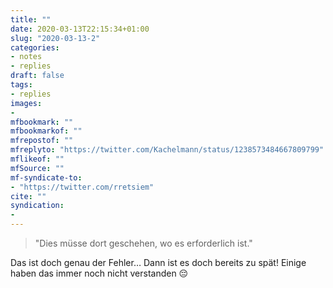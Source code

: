 ```yaml
---
title: ""
date: 2020-03-13T22:15:34+01:00
slug: "2020-03-13-2"
categories:
- notes
- replies
draft: false
tags:
- replies
images:
-
mfbookmark: ""
mfbookmarkof: ""
mfrepostof: ""
mfreplyto: "https://twitter.com/Kachelmann/status/1238573484667809799"
mflikeof: ""
mfSource: ""
mf-syndicate-to:
- "https://twitter.com/rretsiem"
cite: ""
syndication:
-
---
```


>"Dies müsse dort geschehen, wo es erforderlich ist."

Das ist doch genau der Fehler… Dann ist es doch bereits zu spät! Einige haben das immer noch nicht verstanden :pensive: